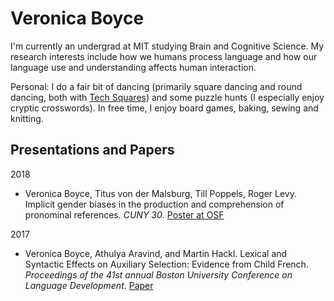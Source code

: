 # Veronica Boyce

I'm currently an undergrad at MIT studying Brain and Cognitive Science. My research interests include how we humans process language and how our language use and understanding affects human interaction. 

Personal: I do a fair bit of dancing (primarily square dancing and round dancing, both with [Tech Squares](squares.mit.edu)) and some puzzle hunts (I especially enjoy cryptic crosswords). In free time, I enjoy board games, baking, sewing and knitting. 

## Presentations and Papers

2018
- Veronica Boyce, Titus von der Malsburg, Till Poppels, Roger Levy. Implicit gender biases in the production and comprehension of pronominal references. *CUNY 30*. [Poster at OSF](https://osf.io/hnsdb/)

2017
- Veronica Boyce, Athulya Aravind, and Martin Hackl. Lexical and Syntactic Effects on Auxiliary Selection: Evidence from Child French. *Proceedings of the 41st annual Boston University Conference on Language Development*. [Paper](http://www.lingref.com/bucld/41/BUCLD41-08.pdf)

